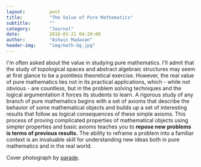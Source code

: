 ```yaml
---
layout:			post
title:			"The Value of Pure Mathematics"
subtitle:		""
category:		"Journal"
date:			2016-03-21 04:20:00
author:			"Ashwin Madavan"
header-img:		"img/math-bg.jpg"
---
```


I'm often asked about the value in studying pure mathematics. I'll admit that the study of topological spaces and abstract algebraic structures may seem at first glance to be a pointless theoretical exercise. However, the real value of pure mathematics lies not in its practical applications, which - while not obvious - are countless, but in the problem solving techniques and the logical argumentation it forces its students to learn. A rigorous study of any branch of pure mathematics begins with a set of axioms that describe the behavior of some mathematical objects and builds up a set of interesting results that follow as logical consequences of these simple axioms. This process of proving complicated properties of mathematical objects using simpler properties and basic axioms teaches you to **repose new problems is terms of previous results.** The ability to reframe a problem into a familiar context is an invaluable skill for understanding new ideas both in pure mathematics and in the real world.

Cover photograph by [parade](http://static.parade.com/wp-content/uploads/2013/09/maths-problems-marilyn-ftr.jpg).
